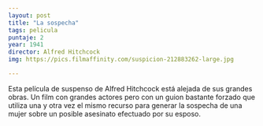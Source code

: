 ```yaml
---
layout: post
title: "La sospecha"
tags: pelicula
puntaje: 2
year: 1941
director: Alfred Hitchcock
img: https://pics.filmaffinity.com/suspicion-212883262-large.jpg

---
```


Esta película de suspenso de Alfred Hitchcock está alejada de sus grandes obras. Un film con grandes actores pero con un guion bastante forzado que utiliza una y otra vez el mismo recurso para generar la sospecha de una mujer sobre un posible asesinato efectuado por su esposo. 
